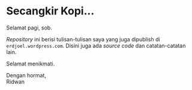 # Secangkir Kopi... #

Selamat pagi, sob.

*Repository* ini berisi tulisan-tulisan saya yang juga dipublish di `erdjoel.wordpress.com`. Disini juga ada *source code* dan catatan-catatan lain.

Selamat menikmati.

Dengan hormat,  
Ridwan